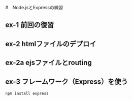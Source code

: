 #　Node.jsとExpressの練習
## ex-1 前回の復習

## ex-2 htmlファイルのデプロイ

## ex-2a ejsファイルとrouting

## ex-3 フレームワーク（Express）を使う

```
npm install express
```



